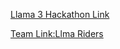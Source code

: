 [Llama 3 Hackathon Link](https://lablab.ai/event/llama-3-ai-hackathon)

[Team Link:Llma Riders](https://lablab.ai/event/llama-3-ai-hackathon/llama-riders)

